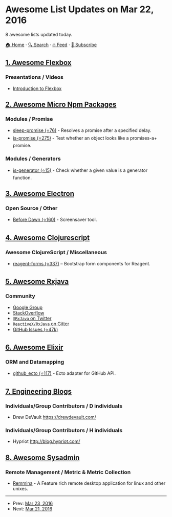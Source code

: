 # Awesome List Updates on Mar 22, 2016

8 awesome lists updated today.

[🏠 Home](/README.md) · [🔍 Search](https://test.trackawesomelist.com/search/) · [🔥 Feed](https://test.trackawesomelist.com/rss.xml) · [📮 Subscribe](https://trackawesomelist.us17.list-manage.com/subscribe?u=d2f0117aa829c83a63ec63c2f&id=36a103854c)



## [1. Awesome Flexbox](/content/afonsopacifer/awesome-flexbox/README.md)

### Presentations / Videos

*   [Introduction to Flexbox](https://mijingo.com/lessons/guide-to-flexbox/?utm_campaign=CSS%2BLayout%2BNews\&utm_medium=email\&utm_source=CSS_Layout_News_34)

## [2. Awesome Micro Npm Packages](/content/parro-it/awesome-micro-npm-packages/README.md)

### Modules / Promise

*   [sleep-promise (⭐76)](https://github.com/brummelte/sleep-promise) - Resolves a promise after a specified delay.
*   [is-promise (⭐275)](https://github.com/then/is-promise) - Test whether an object looks like a promises-a+ promise.

### Modules / Generators

*   [is-generator (⭐15)](https://github.com/blakeembrey/is-generator) - Check whether a given value is a generator function.

## [3. Awesome Electron](/content/sindresorhus/awesome-electron/README.md)

### Open Source / Other

*   [Before Dawn (⭐160)](https://github.com/muffinista/before-dawn) - Screensaver tool.

## [4. Awesome Clojurescript](/content/hantuzun/awesome-clojurescript/README.md)

### Awesome ClojureScript / Miscellaneous

*   [reagent-forms (⭐337)](https://github.com/reagent-project/reagent-forms/) – Bootstrap form components for Reagent.

## [5. Awesome Rxjava](/content/eleventigers/awesome-rxjava/README.md)

### Community

*   [Google Group](http://groups.google.com/d/forum/rxjava)
*   [StackOverflow](http://stackoverflow.com/search?q=rx-java)
*   [`@RxJava` on Twitter](http://twitter.com/RxJava)
*   [`ReactiveX/RxJava` on Gitter](https://gitter.im/ReactiveX/RxJava)
*   [GitHub Issues (⭐47k)](https://github.com/ReactiveX/RxJava/issues)

## [6. Awesome Elixir](/content/h4cc/awesome-elixir/README.md)

### ORM and Datamapping

*   [github\_ecto (⭐117)](https://github.com/wojtekmach/github_ecto) - Ecto adapter for GitHub API.

## [7. Engineering Blogs](/content/kilimchoi/engineering-blogs/README.md)

### Individuals/Group Contributors / D individuals

*   Drew DeVault <https://drewdevault.com/>

### Individuals/Group Contributors / H individuals

*   Hypriot <http://blog.hypriot.com/>

## [8. Awesome Sysadmin](/content/awesome-foss/awesome-sysadmin/README.md)

### Remote Management / Metric & Metric Collection

*   [Remmina](http://www.remmina.org/wp/) - A Feature rich remote desktop application for linux  and other unixes.

---

- Prev: [Mar 23, 2016](/content/2016/03/23/README.md)
- Next: [Mar 21, 2016](/content/2016/03/21/README.md)